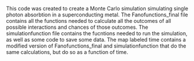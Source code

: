 This code was created to create a Monte Carlo simulation simulating single photon absorbtion in a superconducting metal. 
The Fanofunctions_final file contains all the functions needed to calculate all the outcomes of all possible interactions and chances of those outcomes.
The simulationfunction file contains the fucntions needed to run the simulation, as well as some code to save some data. 
The map labeled time contains a modified version of Fanofunctions_final and simulationfunction that do the same calculations, but do so as a function of time.
